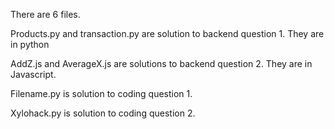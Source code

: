 There are 6 files.

Products.py and transaction.py are solution to backend question 1. They are in python

AddZ.js and AverageX.js are solutions to backend question 2. They are in Javascript.

Filename.py is solution to coding question 1.

Xylohack.py is solution to coding question 2.
